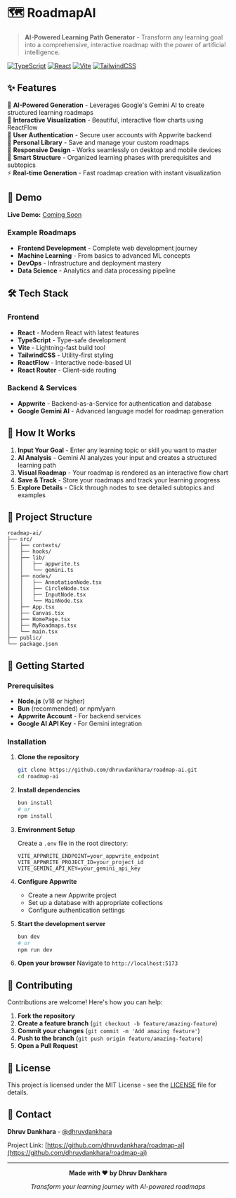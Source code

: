 # 🗺️ RoadmapAI

> **AI-Powered Learning Path Generator** - Transform any learning goal into a comprehensive, interactive roadmap with the power of artificial intelligence.

[![TypeScript](https://img.shields.io/badge/TypeScript-007ACC?style=for-the-badge&logo=typescript&logoColor=white)](https://www.typescriptlang.org/)
[![React](https://img.shields.io/badge/React-20232A?style=for-the-badge&logo=react&logoColor=61DAFB)](https://reactjs.org/)
[![Vite](https://img.shields.io/badge/Vite-B73BFE?style=for-the-badge&logo=vite&logoColor=FFD62E)](https://vitejs.dev/)
[![TailwindCSS](https://img.shields.io/badge/Tailwind_CSS-38B2AC?style=for-the-badge&logo=tailwind-css&logoColor=white)](https://tailwindcss.com/)

## ✨ Features

🤖 **AI-Powered Generation** - Leverages Google's Gemini AI to create structured learning roadmaps  
🎨 **Interactive Visualization** - Beautiful, interactive flow charts using ReactFlow  
👤 **User Authentication** - Secure user accounts with Appwrite backend  
💾 **Personal Library** - Save and manage your custom roadmaps  
📱 **Responsive Design** - Works seamlessly on desktop and mobile devices  
🎯 **Smart Structure** - Organized learning phases with prerequisites and subtopics  
⚡ **Real-time Generation** - Fast roadmap creation with instant visualization

## 🚀 Demo

**Live Demo:** [Coming Soon](#)

### Example Roadmaps

- **Frontend Development** - Complete web development journey
- **Machine Learning** - From basics to advanced ML concepts
- **DevOps** - Infrastructure and deployment mastery
- **Data Science** - Analytics and data processing pipeline

## 🛠️ Tech Stack

### Frontend

- **React** - Modern React with latest features
- **TypeScript** - Type-safe development
- **Vite** - Lightning-fast build tool
- **TailwindCSS** - Utility-first styling
- **ReactFlow** - Interactive node-based UI
- **React Router** - Client-side routing

### Backend & Services

- **Appwrite** - Backend-as-a-Service for authentication and database
- **Google Gemini AI** - Advanced language model for roadmap generation

## 🎯 How It Works

1. **Input Your Goal** - Enter any learning topic or skill you want to master
2. **AI Analysis** - Gemini AI analyzes your input and creates a structured learning path
3. **Visual Roadmap** - Your roadmap is rendered as an interactive flow chart
4. **Save & Track** - Store your roadmaps and track your learning progress
5. **Explore Details** - Click through nodes to see detailed subtopics and examples

## 📁 Project Structure

```
roadmap-ai/
├── src/
│   ├── contexts/
│   ├── hooks/
│   ├── lib/
│   │   ├── appwrite.ts
│   │   └── gemini.ts
│   ├── nodes/
│   │   ├── AnnotationNode.tsx
│   │   ├── CircleNode.tsx
│   │   ├── InputNode.tsx
│   │   └── MainNode.tsx
│   ├── App.tsx
│   ├── Canvas.tsx
│   ├── HomePage.tsx
│   ├── MyRoadmaps.tsx
│   └── main.tsx
├── public/
└── package.json
```

## 🚀 Getting Started

### Prerequisites

- **Node.js** (v18 or higher)
- **Bun** (recommended) or npm/yarn
- **Appwrite Account** - For backend services
- **Google AI API Key** - For Gemini integration

### Installation

1. **Clone the repository**

   ```bash
   git clone https://github.com/dhruvdankhara/roadmap-ai.git
   cd roadmap-ai
   ```

2. **Install dependencies**

   ```bash
   bun install
   # or
   npm install
   ```

3. **Environment Setup**

   Create a `.env` file in the root directory:

   ```env
   VITE_APPWRITE_ENDPOINT=your_appwrite_endpoint
   VITE_APPWRITE_PROJECT_ID=your_project_id
   VITE_GEMINI_API_KEY=your_gemini_api_key
   ```

4. **Configure Appwrite**

   - Create a new Appwrite project
   - Set up a database with appropriate collections
   - Configure authentication settings

5. **Start the development server**

   ```bash
   bun dev
   # or
   npm run dev
   ```

6. **Open your browser**
   Navigate to `http://localhost:5173`

## 🤝 Contributing

Contributions are welcome! Here's how you can help:

1. **Fork the repository**
2. **Create a feature branch** (`git checkout -b feature/amazing-feature`)
3. **Commit your changes** (`git commit -m 'Add amazing feature'`)
4. **Push to the branch** (`git push origin feature/amazing-feature`)
5. **Open a Pull Request**

## 📝 License

This project is licensed under the MIT License - see the [LICENSE](LICENSE) file for details.

## 📧 Contact

**Dhruv Dankhara** - [@dhruvdankhara](https://github.com/dhruvdankhara)

Project Link: [https://github.com/dhruvdankhara/roadmap-ai](https://github.com/dhruvdankhara/roadmap-ai)

---

<div align="center">
  
**Made with ❤️ by Dhruv Dankhara**

_Transform your learning journey with AI-powered roadmaps_

</div>
